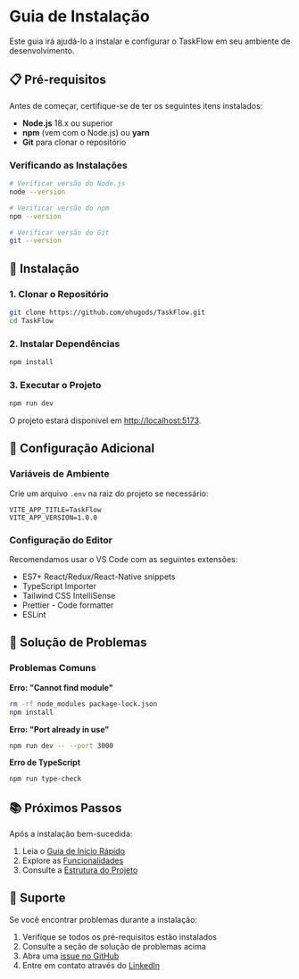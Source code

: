 # Guia de Instalação

Este guia irá ajudá-lo a instalar e configurar o TaskFlow em seu ambiente de desenvolvimento.

## 📋 Pré-requisitos

Antes de começar, certifique-se de ter os seguintes itens instalados:

- **Node.js** 18.x ou superior
- **npm** (vem com o Node.js) ou **yarn**
- **Git** para clonar o repositório

### Verificando as Instalações

```bash
# Verificar versão do Node.js
node --version

# Verificar versão do npm
npm --version

# Verificar versão do Git
git --version
```

## 🚀 Instalação

### 1. Clonar o Repositório

```bash
git clone https://github.com/ohugods/TaskFlow.git
cd TaskFlow
```

### 2. Instalar Dependências

```bash
npm install
```

### 3. Executar o Projeto

```bash
npm run dev
```

O projeto estará disponível em [http://localhost:5173](http://localhost:5173).

## 🔧 Configuração Adicional

### Variáveis de Ambiente

Crie um arquivo `.env` na raiz do projeto se necessário:

```env
VITE_APP_TITLE=TaskFlow
VITE_APP_VERSION=1.0.0
```

### Configuração do Editor

Recomendamos usar o VS Code com as seguintes extensões:

- ES7+ React/Redux/React-Native snippets
- TypeScript Importer
- Tailwind CSS IntelliSense
- Prettier - Code formatter
- ESLint

## 🐛 Solução de Problemas

### Problemas Comuns

**Erro: "Cannot find module"**
```bash
rm -rf node_modules package-lock.json
npm install
```

**Erro: "Port already in use"**
```bash
npm run dev -- --port 3000
```

**Erro de TypeScript**
```bash
npm run type-check
```

## 📚 Próximos Passos

Após a instalação bem-sucedida:

1. Leia o [Guia de Início Rápido](quick-start.md)
2. Explore as [Funcionalidades](../user-guide/features.md)
3. Consulte a [Estrutura do Projeto](../developer/project-structure.md)

## 🤝 Suporte

Se você encontrar problemas durante a instalação:

1. Verifique se todos os pré-requisitos estão instalados
2. Consulte a seção de solução de problemas acima
3. Abra uma [issue no GitHub](https://github.com/ohugods/TaskFlow/issues)
4. Entre em contato através do [LinkedIn](https://linkedin.com/in/hugods)
